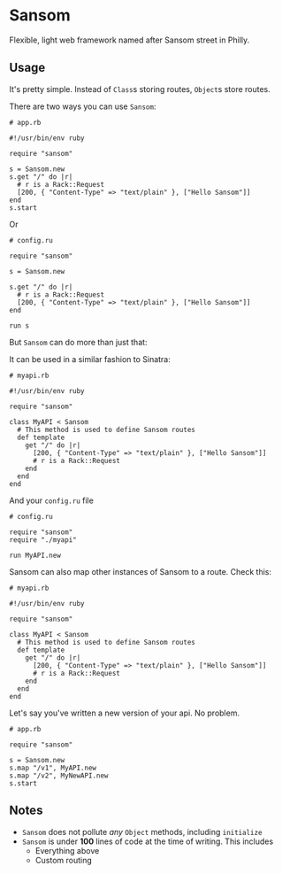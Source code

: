 Sansom
==

Flexible, light web framework named after Sansom street in Philly.

Usage
-

It's pretty simple. Instead of `Class`s storing routes, `Object`s store routes.

There are two ways you can use `Sansom`:

    # app.rb
    
    #!/usr/bin/env ruby

	require "sansom"

    s = Sansom.new
    s.get "/" do |r|
      # r is a Rack::Request
      [200, { "Content-Type" => "text/plain" }, ["Hello Sansom"]]
    end
    s.start

Or

    # config.ru
    
    require "sansom"
    
    s = Sansom.new
    
    s.get "/" do |r|
      # r is a Rack::Request
      [200, { "Content-Type" => "text/plain" }, ["Hello Sansom"]]
    end
    
    run s
    
But `Sansom` can do more than just that:

It can be used in a similar fashion to Sinatra:

    # myapi.rb
    
    #!/usr/bin/env ruby
    
    require "sansom"
    
    class MyAPI < Sansom
      # This method is used to define Sansom routes
      def template
        get "/" do |r|
          [200, { "Content-Type" => "text/plain" }, ["Hello Sansom"]]
          # r is a Rack::Request
        end
      end
    end
    
And your `config.ru` file

    # config.ru
    
    require "sansom"
    require "./myapi"
    
    run MyAPI.new
    
Sansom can also map other instances of Sansom to a route. Check this:
    
    # myapi.rb
    
    #!/usr/bin/env ruby
    
    require "sansom"
    
    class MyAPI < Sansom
      # This method is used to define Sansom routes
      def template
        get "/" do |r|
          [200, { "Content-Type" => "text/plain" }, ["Hello Sansom"]]
          # r is a Rack::Request
        end
      end
    end
    
Let's say you've written a new version of your api. No problem.
    
    # app.rb
    
    require "sansom"
    
    s = Sansom.new
    s.map "/v1", MyAPI.new
    s.map "/v2", MyNewAPI.new
    s.start
    
Notes
-

- `Sansom` does not pollute _any_ `Object` methods, including `initialize`
- `Sansom` is under **100** lines of code at the time of writing. This includes
	* Everything above
	* Custom routing
